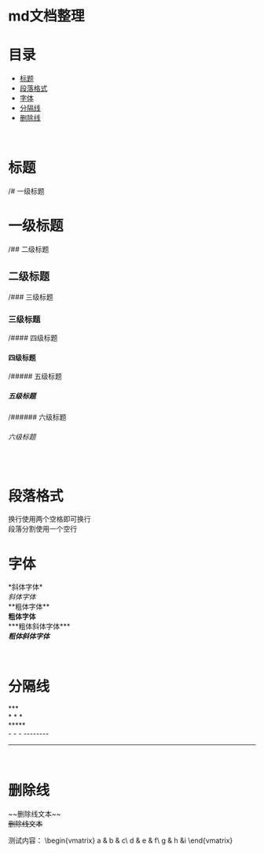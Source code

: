 # md文档整理  
<h1 id="0">目录</h1>  

* [标题](#1)
* [段落格式](#2)
* [字体](#3)
* [分隔线](#4)
* [删除线](#5)


<br>

<h1 id="1">标题</h1>  

/# 一级标题  
# 一级标题
/## 二级标题  
## 二级标题
/### 三级标题  
### 三级标题
/#### 四级标题  
#### 四级标题
/##### 五级标题  
##### 五级标题
/###### 六级标题  
###### 六级标题

<br>

<h1 id="2">段落格式</h1>

换行使用两个空格即可换行  
段落分割使用一个空行

<h1 id="3">字体</h1>

\*斜体字体\*  
*斜体字体*  
\*\*粗体字体\*\*  
**粗体字体**  
\*\*\*粗体斜体字体\*\*\*  
***粗体斜体字体***  


<br>

<h1 id="4">分隔线</h1>  

\*\*\*  
\* \* \*  
\*\*\*\*\*  
\- \- \-
\-\-\-\-\-\-\-\-
******

<br>

<h1 id="5">删除线</h1>

\~\~删除线文本\~\~  
~~删除线文本~~  

测试内容：
\begin{vmatrix}
 a & b & c\\
 d & e & f\\
 g & h &i
\end{vmatrix}
